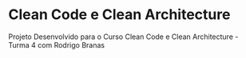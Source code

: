 # Clean Code e Clean Architecture

Projeto Desenvolvido para o Curso Clean Code e Clean Architecture - Turma 4 com Rodrigo Branas
